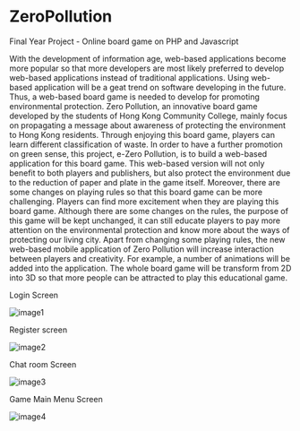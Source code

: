 # ZeroPollution

Final Year Project - Online board game on PHP and Javascript

With the development of information age, web-based applications become more popular so that more developers are most likely preferred to develop web-based applications instead of traditional applications. Using web-based application will be a geat trend on software developing in the future. Thus, a web-based board game is needed to develop for promoting environmental protection.
Zero Pollution, an innovative board game developed by the students of Hong Kong Community College, mainly focus on propagating a message about awareness of protecting the environment to Hong Kong residents. Through enjoying this board game, players can learn different classification of waste. In order to have a further promotion on green sense, this project, e-Zero Pollution, is to build a web-based application for this board game. This web-based version will not only benefit to both players and publishers, but also protect the environment due to the reduction of paper and plate in the game itself.
Moreover, there are some changes on playing rules so that this board game can be more challenging. Players can find more excitement when they are playing this board game. Although there are some changes on the rules, the purpose of this game will be kept unchanged, it can still educate players to pay more attention on the environmental protection and know more about the ways of protecting our living city.
Apart from changing some playing rules, the new web-based mobile application of Zero Pollution will increase interaction between players and creativity. For example, a number of animations will be added into the application. The whole board game will be transform from 2D into 3D so that more people can be attracted to play this educational game.

Login Screen

![image1](https://github.com/wai25/ZeroPollution/blob/master/images/1.png?1)

Register screen

![image2](https://github.com/wai25/ZeroPollution/blob/master/images/2.png?1)

Chat room Screen

![image3](https://github.com/wai25/ZeroPollution/blob/master/images/3.png?1)

Game Main Menu Screen

![image4](https://github.com/wai25/ZeroPollution/blob/master/images/4.png?1)
